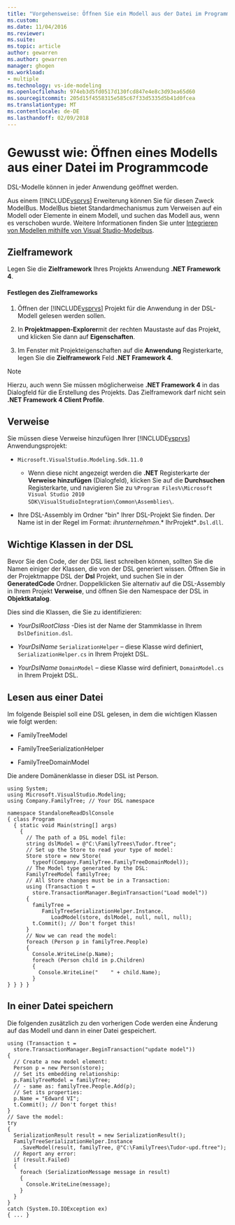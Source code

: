 ```yaml
---
title: "Vorgehensweise: Öffnen Sie ein Modell aus der Datei im Programmcode | Microsoft Docs"
ms.custom: 
ms.date: 11/04/2016
ms.reviewer: 
ms.suite: 
ms.topic: article
author: gewarren
ms.author: gewarren
manager: ghogen
ms.workload:
- multiple
ms.technology: vs-ide-modeling
ms.openlocfilehash: 974eb3d5fd0517d130fcd847e4e8c3d93ea65d60
ms.sourcegitcommit: 205d15f4558315e585c67f33d5335d5b41d0fcea
ms.translationtype: MT
ms.contentlocale: de-DE
ms.lasthandoff: 02/09/2018
---
```

# <a name="how-to-open-a-model-from-file-in-program-code"></a>Gewusst wie: Öffnen eines Modells aus einer Datei im Programmcode
DSL-Modelle können in jeder Anwendung geöffnet werden.  
  
 Aus einem [!INCLUDE[vsprvs](../code-quality/includes/vsprvs_md.md)] Erweiterung können Sie für diesen Zweck ModelBus. ModelBus bietet Standardmechanismus zum Verweisen auf ein Modell oder Elemente in einem Modell, und suchen das Modell aus, wenn es verschoben wurde. Weitere Informationen finden Sie unter [Integrieren von Modellen mithilfe von Visual Studio-Modelbus](../modeling/integrating-models-by-using-visual-studio-modelbus.md).  
  
## <a name="target-framework"></a>Zielframework  
 Legen Sie die **Zielframework** Ihres Projekts Anwendung **.NET Framework 4**.  
  
#### <a name="to-set-the-target-framework"></a>Festlegen des Zielframeworks  
  
1.  Öffnen der [!INCLUDE[vsprvs](../code-quality/includes/vsprvs_md.md)] Projekt für die Anwendung in der DSL-Modell gelesen werden sollen.  
  
2.  In **Projektmappen-Explorer**mit der rechten Maustaste auf das Projekt, und klicken Sie dann auf **Eigenschaften**.  
  
3.  Im Fenster mit Projekteigenschaften auf die **Anwendung** Registerkarte, legen Sie die **Zielframework** Feld **.NET Framework 4**.  
  
> [!NOTE]
>  Hierzu, auch wenn Sie müssen möglicherweise **.NET Framework 4** in das Dialogfeld für die Erstellung des Projekts. Das Zielframework darf nicht sein **.NET Framework 4 Client Profile**.  
  
## <a name="references"></a>Verweise  
 Sie müssen diese Verweise hinzufügen Ihrer [!INCLUDE[vsprvs](../code-quality/includes/vsprvs_md.md)] Anwendungsprojekt:  
  
-   `Microsoft.VisualStudio.Modeling.Sdk.11.0`  
  
    -   Wenn diese nicht angezeigt werden die **.NET** Registerkarte der **Verweise hinzufügen** (Dialogfeld), klicken Sie auf die **Durchsuchen** Registerkarte, und navigieren Sie zu `%Program Files%\Microsoft Visual Studio 2010 SDK\VisualStudioIntegration\Common\Assemblies\`.  
  
-   Ihre DSL-Assembly im Ordner "bin" Ihrer DSL-Projekt Sie finden. Der Name ist in der Regel im Format: *ihrunternehmen*.* IhrProjekt*`.Dsl.dll`.  
  
## <a name="important-classes-in-the-dsl"></a>Wichtige Klassen in der DSL  
 Bevor Sie den Code, der der DSL liest schreiben können, sollten Sie die Namen einiger der Klassen, die von der DSL generiert wissen. Öffnen Sie in der Projektmappe DSL der **Dsl** Projekt, und suchen Sie in der **GeneratedCode** Ordner. Doppelklicken Sie alternativ auf die DSL-Assembly in Ihrem Projekt **Verweise**, und öffnen Sie den Namespace der DSL in **Objektkatalog**.  
  
 Dies sind die Klassen, die Sie zu identifizieren:  
  
-   *YourDslRootClass* -Dies ist der Name der Stammklasse in Ihrem `DslDefinition.dsl`.  
  
-   *YourDslName* `SerializationHelper` – diese Klasse wird definiert, `SerializationHelper.cs` in Ihrem Projekt DSL.  
  
-   *YourDslName* `DomainModel` – diese Klasse wird definiert, `DomainModel.cs` in Ihrem Projekt DSL.  
  
## <a name="reading-from-a-file"></a>Lesen aus einer Datei  
 Im folgende Beispiel soll eine DSL gelesen, in dem die wichtigen Klassen wie folgt werden:  
  
-   FamilyTreeModel  
  
-   FamilyTreeSerializationHelper  
  
-   FamilyTreeDomainModel  
  
 Die andere Domänenklasse in dieser DSL ist Person.  
  
```  
using System;  
using Microsoft.VisualStudio.Modeling;  
using Company.FamilyTree; // Your DSL namespace  
  
namespace StandaloneReadDslConsole  
{ class Program  
  { static void Main(string[] args)  
    {  
      // The path of a DSL model file:  
      string dslModel = @"C:\FamilyTrees\Tudor.ftree";  
      // Set up the Store to read your type of model:  
      Store store = new Store(  
        typeof(Company.FamilyTree.FamilyTreeDomainModel));  
      // The Model type generated by the DSL:  
      FamilyTreeModel familyTree;  
      // All Store changes must be in a Transaction:  
      using (Transaction t =   
        store.TransactionManager.BeginTransaction("Load model"))  
      {  
        familyTree =   
           FamilyTreeSerializationHelper.Instance.  
              LoadModel(store, dslModel, null, null, null);  
        t.Commit(); // Don't forget this!  
      }  
      // Now we can read the model:  
      foreach (Person p in familyTree.People)  
      {  
        Console.WriteLine(p.Name);   
        foreach (Person child in p.Children)  
        {  
          Console.WriteLine("    " + child.Name);  
        }  
} } } }  
```  
  
## <a name="saving-to-a-file"></a>In einer Datei speichern  
 Die folgenden zusätzlich zu den vorherigen Code werden eine Änderung auf das Modell und dann in einer Datei gespeichert.  
  
```  
using (Transaction t =  
  store.TransactionManager.BeginTransaction("update model"))  
{  
  // Create a new model element:  
  Person p = new Person(store);  
  // Set its embedding relationship:  
  p.FamilyTreeModel = familyTree;  
  // - same as: familyTree.People.Add(p);  
  // Set its properties:  
  p.Name = "Edward VI";  
  t.Commit(); // Don't forget this!  
}  
// Save the model:  
try  
{  
  SerializationResult result = new SerializationResult();  
  FamilyTreeSerializationHelper.Instance  
    .SaveModel(result, familyTree, @"C:\FamilyTrees\Tudor-upd.ftree");  
  // Report any error:  
  if (result.Failed)  
  {  
    foreach (SerializationMessage message in result)  
    {  
      Console.WriteLine(message);  
    }  
  }  
}  
catch (System.IO.IOException ex)  
{ ... }  
```